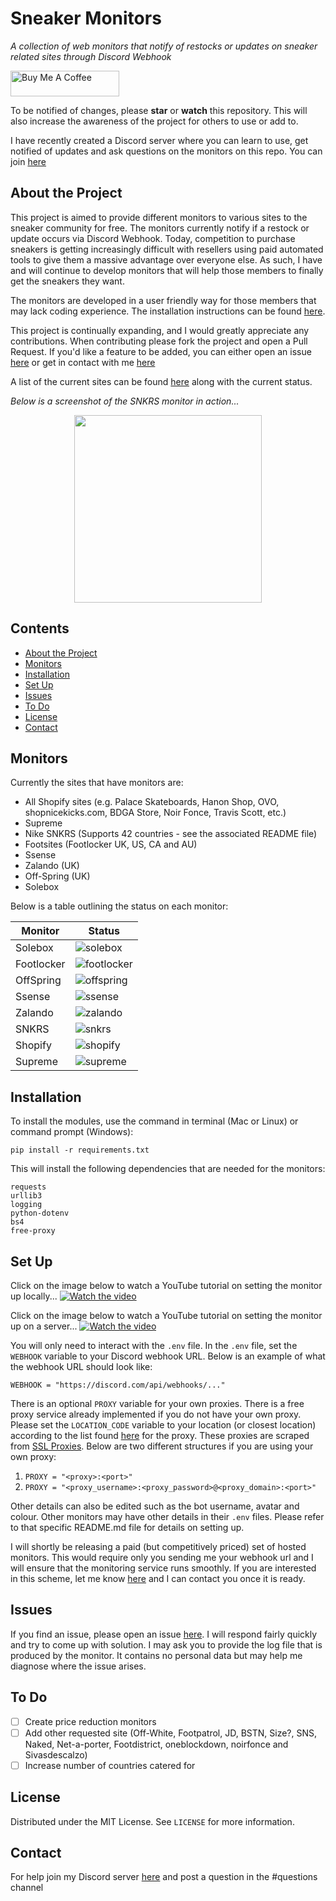 # Sneaker Monitors
*A collection of web monitors that notify of restocks or updates on sneaker related sites through Discord Webhook*

<a href="https://www.buymeacoffee.com/yasserqureshi" target="_blank"><img src="https://cdn.buymeacoffee.com/buttons/default-orange.png" alt="Buy Me A Coffee" height="41" width="174"></a>

To be notified of changes, please **star** or **watch** this repository.
This will also increase the awareness of the project for others to use or add to. 

I have recently created a Discord server where you can learn to use, get notified of updates and ask questions on the monitors on this repo.
You can join [here](https://discord.gg/jjbtWcBczb) 

## About the Project
This project is aimed to provide different monitors to various sites to the sneaker community for free. 
The monitors currently notify if a restock or update occurs via Discord Webhook.
Today, competition to purchase sneakers is getting increasingly difficult with resellers using paid automated tools to give them a massive advantage over everyone else.
As such, I have and will continue to develop monitors that will help those members to finally get the sneakers they want.

The monitors are developed in a user friendly way for those members that may lack coding experience.
The installation instructions can be found [here](#installation). 

This project is continually expanding, and I would greatly appreciate any contributions. 
When contributing please fork the project and open a Pull Request.
If you'd like a feature to be added, you can either open an issue [here](https://github.com/yasserqureshi1/Sneaker-Monitors/issues/new)
or get in contact with me [here](#contact)

A list of the current sites can be found [here](#monitors) along with the current status.

*Below is a screenshot of the SNKRS monitor in action...*

<p align="center">
  <img width="300" src="https://github.com/yasserqureshi1/Sneaker-Monitors/blob/master/static/SNKRS_example.png?raw=true">
</p>

## Contents
* [About the Project](#about-the-project)
* [Monitors](#monitors)
* [Installation](#installation)
* [Set Up](#set-up)
* [Issues](#issues)
* [To Do](#to-do)
* [License](#license)
* [Contact](#contact)

## Monitors 

Currently the sites that have monitors are:
- All Shopify sites (e.g. Palace Skateboards, Hanon Shop, OVO, shopnicekicks.com, BDGA Store, Noir Fonce, Travis Scott, etc.)
- Supreme
- Nike SNKRS (Supports 42 countries - see the associated README file)
- Footsites (Footlocker UK, US, CA and AU)
- Ssense
- Zalando (UK)
- Off-Spring (UK)
- Solebox

Below is a table outlining the status on each monitor:

Monitor | Status
--------|--------
Solebox | ![solebox](https://img.shields.io/badge/Solebox-okay-yellow)
Footlocker | ![footlocker](https://img.shields.io/badge/Footlocker-okay-yellow)
OffSpring | ![offspring](https://img.shields.io/badge/OffSpring-okay-yellow)
Ssense | ![ssense](https://img.shields.io/badge/Ssense-okay-yellow)
Zalando | ![zalando](https://img.shields.io/badge/Zalando-okay-yellow)
SNKRS | ![snkrs](https://img.shields.io/badge/SNKRS-good-brightgreen)
Shopify | ![shopify](https://img.shields.io/badge/Shopify-good-brightgreen)
Supreme | ![supreme](https://img.shields.io/badge/Supreme-good-brightgreen)

## Installation
To install the modules, use the command in terminal (Mac or Linux) or command prompt (Windows):
```
pip install -r requirements.txt
```

This will install the following dependencies that are needed for the monitors:
```
requests
urllib3
logging
python-dotenv
bs4
free-proxy
```

## Set Up


Click on the image below to watch a YouTube tutorial on setting the monitor up locally...
[![Watch the video](https://img.youtube.com/vi/mUTGCzWIDQk/mqdefault.jpg)](https://youtu.be/mUTGCzWIDQk)

Click on the image below to watch a YouTube tutorial on setting the monitor up on a server...
[![Watch the video](https://img.youtube.com/vi/nmUSSlt4JKk/mqdefault.jpg)](https://youtu.be/nmUSSlt4JKk)

You will only need to interact with the ```.env``` file.
In the ```.env``` file, set the  ```WEBHOOK``` variable to your Discord webhook URL.
Below is an example of what the webhook URL should look like:
```
WEBHOOK = "https://discord.com/api/webhooks/..."
```


There is an optional ```PROXY``` variable for your own proxies.
There is a free proxy service already implemented if you do not have your own proxy. 
Please set the ```LOCATION_CODE``` variable to your location (or closest location) according to the list found [here](Location-Code-List.md) for the proxy. 
These proxies are scraped from [SSL Proxies](https://www.sslproxies.org/).
Below are two different structures if you are using your own proxy:
1. ```PROXY = "<proxy>:<port>"```
2. ```PROXY = "<proxy_username>:<proxy_password>@<proxy_domain>:<port>"```

Other details can also be edited such as the bot username, avatar and colour.
Other monitors may have other details in their ```.env``` files.
Please refer to that specific README.md file for details on setting up.

I will shortly be releasing a paid (but competitively priced) set of hosted monitors.
This would require only you sending me your webhook url and I will ensure that the monitoring service runs smoothly.
If you are interested in this scheme, let me know [here](#contact) and I can contact you once it is ready.

## Issues

If you find an issue, please open an issue [here](https://github.com/yasserqureshi1/Sneaker-Monitors/issues/new). 
I will respond fairly quickly and try to come up with solution.
I may ask you to provide the log file that is produced by the monitor.
It contains no personal data but may help me diagnose where the issue arises.

## To Do
 - [ ] Create price reduction monitors
 - [ ] Add other requested site (Off-White, Footpatrol, JD, BSTN, Size?, SNS, Naked, Net-a-porter, Footdistrict, oneblockdown, noirfonce and Sivasdescalzo)
 - [ ] Increase number of countries catered for

## License

Distributed under the MIT License. See ```LICENSE``` for more information.

## Contact

For help join my Discord server [here](https://discord.gg/jjbtWcBczb) and post a question in the #questions channel

